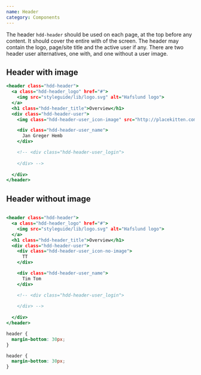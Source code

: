 ```yaml
---
name: Header
category: Components
---
```


The header `hdd-header` should be used on each page, at the top before any content. It should cover the entire with of the screen. The header may contain the logo, page/site title and the active user if any. There are two header user alternatives, one with, and one without a user image.

## Header with image

```header.html
<header class="hdd-header">
  <a class="hdd-header_logo" href="#">
    <img src="styleguide/lib/logo.svg" alt="Hafslund logo">
  </a>
  <h1 class="hdd-header_title">Overview</h1>
  <div class="hdd-header-user">
    <img class="hdd-header-user_icon-image" src="http://placekitten.com/150/150"/>

    <div class="hdd-header-user_name">
      Jan Greger Hemb
    </div>

    <!-- <div class="hdd-header-user_login">
    
    </div> -->
    
  </div>
</header>
```

## Header without image

```header-no-img.html

<header class="hdd-header">
  <a class="hdd-header_logo" href="#">
    <img src="styleguide/lib/logo.svg" alt="Hafslund logo">
  </a>
  <h1 class="hdd-header_title">Overview</h1>
  <div class="hdd-header-user">
    <div class="hdd-header-user_icon-no-image">
      TT
    </div>

    <div class="hdd-header-user_name">
      Tim Tom
    </div>

    <!-- <div class="hdd-header-user_login">
    
    </div> -->
    
  </div>
</header>
```



```header.css hidden
header {
  margin-bottom: 30px;
}
```
```header-no-img.css hidden
header {
  margin-bottom: 30px;
}
```
